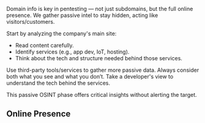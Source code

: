 Domain info is key in pentesting — not just subdomains, but the full online presence. 
We gather passive intel to stay hidden, acting like visitors/customers.

Start by analyzing the company's main site:
- Read content carefully.
- Identify services (e.g., app dev, IoT, hosting).
- Think about the tech and structure needed behind those services.

Use third-party tools/services to gather more passive data.
Always consider both what you see and what you don’t.
Take a developer's view to understand the tech behind the services.

This passive OSINT phase offers critical insights without alerting the target.
## Online Presence
